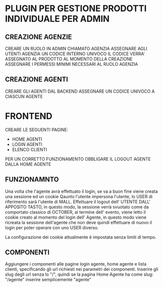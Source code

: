 # PLUGIN PER GESTIONE PRODOTTI INDIVIDUALE PER ADMIN 

## CREAZIONE AGENZIE
CREARE UN RUOLO IN ADMIN CHIAMATO AGENZIA
ASSEGNARE AGLI UTENTI AGENZIA UN CODICE INTERNO UNIVOCO
IL CODICE VERRA' ASSEGNATO AL PRODOTTO AL MOMENTO DELLA CREAZIONE
ASSEGNARE I PERMESSI MINIMI NECESSARI AL RUOLO AGENZIA

## CREAZIONE AGENTI

CREARE GLI AGENTI DAL BACKEND
ASSEGNARE UN CODICE UNIVOCO A CIASCUN AGENTE

# FRONTEND

CREARE LE SEGUENTI PAGINE:
- HOME AGENTI
- LOGIN AGENTI
- ELENCO CLIENTI

PER UN CORRETTO FUNZIONAMENTO OBBLIGARE IL LOGOUT AGENTE DALLA HOME AGENTE

## FUNZIONAMNTO

Una volta che l'agente avrà effettuato il login, se va a buon fine viene creata una sessione ed un cookie
Qaunto l'utente impersona l'utente, lo USER di riferimento sarà l'utente di MALL.
Effettuare il logout dell' UTENTE DALL' APPOSITO TASTO, in questo modo, la sessione verrà svuotato come da comportato classico di OCTOBER, al termine dell' evento, viene letto il cookie creato al momento del login dell' Agente, in questo modo viene ricreata la sessione dell'agente che non deve quindi effettuare di nuovo il login per poter operare con uno USER diverso.

La configurazione dei cookie attualmente è impostata senza limiti di tempo.

## COMPONENTI

Aggiungere i componenti alle pagine login agente, home agente e lista clienti, specificando gli url richiesti nei parametri dei componenti. Inserire gli slug degli url senza lo "/", quindi se la pagina Home Agente ha come slug:
"/agente" inserire semplicemente "agente"




